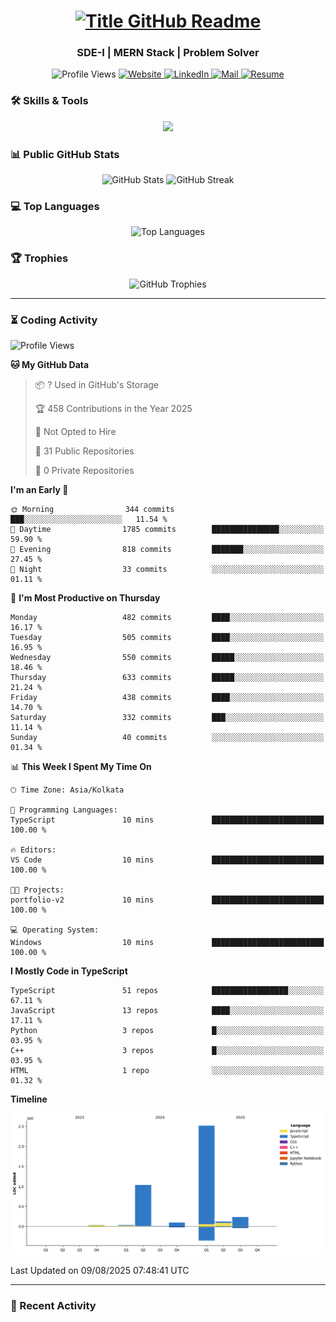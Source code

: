 <h1 style="text-align: center;">
  <a href="https://git.io/typing-svg" target="_blank">
    <img src="https://readme-typing-svg.herokuapp.com?font=Inter&weight=800&size=35&duration=3000&pause=500&multiline=true&width=650&height=140&lines=%24+whoami;Sparshak+Nag" alt="Title GitHub Readme" />
  </a>
</h1>

<h3 align="center">SDE-I | MERN Stack | Problem Solver</h3>

<p align="center">
  <img src="https://komarev.com/ghpvc/?username=sparshak7&label=Profile%20views&color=brightgreen&style=for-the-badge&abbreviated=true" alt="Profile Views" />
  <a href="https://sparshak-nag-portfolio.vercel.app/">
    <img src="https://img.shields.io/badge/Website-portfolio-informational?style=for-the-badge&color=00ADB5&logo=about.me&logoColor=white" alt="Website" />
  </a>
  <a href="https://www.linkedin.com/in/sparshak7">
    <img src="https://img.shields.io/badge/LinkedIn-Sparshak-informational?style=for-the-badge&logo=linkedin&logoColor=white" alt="LinkedIn" />
  </a>
  <a href="mailto:sparshaknag247@gmail.com?subject=Hey!">
    <img src="https://img.shields.io/badge/Gmail-sparshaknag247@gmail.com-informational?style=for-the-badge&color=EA4335&logo=gmail&logoColor=white" alt="Mail" />
  </a>
  <a href="https://drive.google.com/file/d/17BCueR3tYjVhj0I_WwyoFPtNVsM4_B7b/view?usp=sharing">
    <img src="https://img.shields.io/badge/Drive-Resume-informational?style=for-the-badge&color=EA4265&logo=gmail&logoColor=white" alt="Resume" />
  </a>
</p>

</p>

### 🛠 Skills & Tools

<p align="center">
  <img src="https://skillicons.dev/icons?i=js,ts,cpp,java,react,nodejs,express,mongodb,git,postman,docker,redis,rabbitmq,html,css,nginx&perline=8" />
</p>

### 📊 Public GitHub Stats

<p align="center">
  <img src="https://github-readme-stats.vercel.app/api?username=sparshak7&show_icons=true&theme=tokyonight" alt="GitHub Stats" />
  
  <img src="https://github-readme-streak-stats.herokuapp.com/?user=sparshak7&theme=tokyonight" alt="GitHub Streak" />
</p>

### 💻 Top Languages

<p align="center">
  <img src="https://github-readme-stats.vercel.app/api/top-langs/?username=sparshak7&layout=compact&theme=tokyonight" alt="Top Languages" />
</p>

### 🏆 Trophies

<p align="center">
  <img src="https://github-profile-trophy.vercel.app/?username=sparshak7&theme=tokyonight&margin-w=15" alt="GitHub Trophies" />
</p>

---

### ⏳ Coding Activity

<!--START_SECTION:waka-->
![Profile Views](http://img.shields.io/badge/Profile%20Views-3-blue)

**🐱 My GitHub Data** 

> 📦 ? Used in GitHub's Storage 
 > 
> 🏆 458 Contributions in the Year 2025
 > 
> 🚫 Not Opted to Hire
 > 
> 📜 31 Public Repositories 
 > 
> 🔑 0 Private Repositories 
 > 
**I'm an Early 🐤** 

```text
🌞 Morning                344 commits         ███░░░░░░░░░░░░░░░░░░░░░░   11.54 % 
🌆 Daytime                1785 commits        ███████████████░░░░░░░░░░   59.90 % 
🌃 Evening                818 commits         ███████░░░░░░░░░░░░░░░░░░   27.45 % 
🌙 Night                  33 commits          ░░░░░░░░░░░░░░░░░░░░░░░░░   01.11 % 
```
📅 **I'm Most Productive on Thursday** 

```text
Monday                   482 commits         ████░░░░░░░░░░░░░░░░░░░░░   16.17 % 
Tuesday                  505 commits         ████░░░░░░░░░░░░░░░░░░░░░   16.95 % 
Wednesday                550 commits         █████░░░░░░░░░░░░░░░░░░░░   18.46 % 
Thursday                 633 commits         █████░░░░░░░░░░░░░░░░░░░░   21.24 % 
Friday                   438 commits         ████░░░░░░░░░░░░░░░░░░░░░   14.70 % 
Saturday                 332 commits         ███░░░░░░░░░░░░░░░░░░░░░░   11.14 % 
Sunday                   40 commits          ░░░░░░░░░░░░░░░░░░░░░░░░░   01.34 % 
```


📊 **This Week I Spent My Time On** 

```text
🕑︎ Time Zone: Asia/Kolkata

💬 Programming Languages: 
TypeScript               10 mins             █████████████████████████   100.00 % 

🔥 Editors: 
VS Code                  10 mins             █████████████████████████   100.00 % 

🐱‍💻 Projects: 
portfolio-v2             10 mins             █████████████████████████   100.00 % 

💻 Operating System: 
Windows                  10 mins             █████████████████████████   100.00 % 
```

**I Mostly Code in TypeScript** 

```text
TypeScript               51 repos            █████████████████░░░░░░░░   67.11 % 
JavaScript               13 repos            ████░░░░░░░░░░░░░░░░░░░░░   17.11 % 
Python                   3 repos             █░░░░░░░░░░░░░░░░░░░░░░░░   03.95 % 
C++                      3 repos             █░░░░░░░░░░░░░░░░░░░░░░░░   03.95 % 
HTML                     1 repo              ░░░░░░░░░░░░░░░░░░░░░░░░░   01.32 % 
```



**Timeline**

![Lines of Code chart](https://raw.githubusercontent.com/sparshak7/sparshak7/master/assets/bar_graph.png)


 Last Updated on 09/08/2025 07:48:41 UTC
<!--END_SECTION:waka-->

---

### 📅 Recent Activity

<!--RECENT_ACTIVITY:start-->
<!--RECENT_ACTIVITY:end-->
